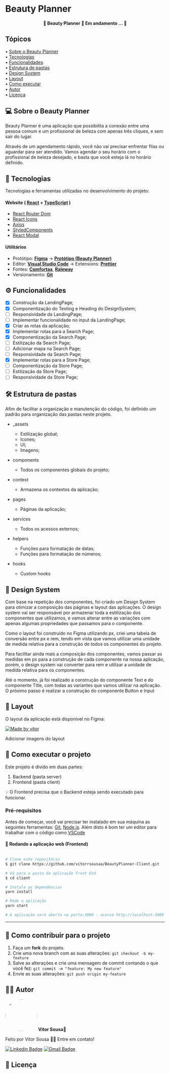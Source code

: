 # Beauty Planner

<h4 align="center"> 
	🚧  Beauty Planner 🚀 Em andamento ... 🚧
</h4>

## Tópicos

<div>
 • <a href="#-sobre-o-beauty-panner">Sobre o Beauty Planner</a> </br>
 • <a href="#-tecnologias">Tecnologias</a> </br>
 • <a href="#-funcionalidades">Funcionalidades</a> </br>
 • <a href="#-estrutura-de-pastas">Estrutura de pastas</a> </br>
 • <a href="#-design-system">Design System</a> </br>
 • <a href="#-layout">Layout</a> </br>
 • <a href="#-como-executar-o-projeto">Como executar</a> </br>
 • <a href="#-autor">Autor</a> </br>
 • <a href="#user-content--licença">Licença</a></br>
</div>

## 💻 Sobre o Beauty Planner

Beauty Planner é uma aplicação que possibilita a conexão entre uma pessoa comum e um profissional de beleza com apenas três cliques, e sem sair do lugar.

Através de um agendamento rápido, você não vai precisar enfrentar filas ou aguardar para ser atendido. Vamos agendar o seu horário com o profissional de beleza desejado, e basta que você esteja lá no horário definido.

## 🚀 Tecnologias

Tecnologias e ferramentas utilizadas no desenvolvimento do projeto:

#### **Website** ( [React](https://reactjs.org/) + [TypeScript](https://www.typescriptlang.org/) )

- [React Router Dom](https://github.com/ReactTraining/react-router/tree/master/packages/react-router-dom)
- [React Icons](https://react-icons.github.io/react-icons/)
- [Axios](https://github.com/axios/axios)
- [StyledComponents](https://styled-components.com/)
- [React Modal](https://reactcommunity.org/react-modal/)

#### **Utilitários**

- Protótipo: **[Figma](https://www.figma.com/)** → **[Protótipo (Beauty Planner)](https://www.figma.com/file/RCA3Kw60C7dz7vS8MNrJLE/Beauty-Planner)**
- Editor: **[Visual Studio Code](https://code.visualstudio.com/)** → Extensions: **[Prettier](https://prettier.io/)**
- Fontes: **[Comfortaa](https://fonts.google.com/specimen/Comfortaa?query=comforta)**, **[Raleway](https://fonts.google.com/specimen/Raleway?query=raleway)**
- Versionamento: **[Git](https://git-scm.com)**

## ⚙️ Funcionalidades

- [x] Construção da LandingPage;
- [x] Componentização do Texting e Heading do DesignSystem;
- [ ] Responsividade da LandingPage;
- [ ] Implementar funcionalidade no input da LandingPage;
- [x] Criar as rotas da aplicação;
- [x] Implementar rotas para a Search Page;
- [x] Componentização da Search Page;
- [ ] Estilização da Search Page;
- [ ] Adicionar mapa na Search Page;
- [ ] Responsividade da Search Page;
- [x] Implementar rotas para a Store Page;
- [ ] Componentização da Store Page;
- [ ] Estilização da Store Page;
- [ ] Responsividade da Store Page;

## 🛠 Estrutura de pastas

Afim de facilitar a organização e manutenção do código, foi definido um padrão para organização das pastas neste projeto.

- \_assets

  - Estilização global;
  - Icones;
  - UI;
  - Imagens;

- components

  - Todos os componentes globais do projeto;

- context

  - Armazena os contextos da aplicação;

- pages

  - Páginas da aplicação;

- services

  - Todos os acessos externos;

- helpers

  - Funções para formatação de datas;
  - Funções para formatação de números;

- hooks
  - Custom hooks

## 🎨 Design System

Com base na repetição dos componentes, foi criado um Design System para otimizar a composição das páginas e layout das aplicações. O design system vai ser responsável por armazenar toda a estilização dos componentes que utilizamos, e vamos alterar entre as variações com apenas algumas propriedades que passamos para o componente.

Como o layout foi construído no Figma utilizando px, criei uma tabela de conversão entre px e rem, tendo em vista que vamos utilizar uma unidade de medida relativa para a construção de todos os componentes do projeto.

Para facilitar ainda mais a composição dos componentes, vamos passar as medidas em px para a construção de cada componente na nossa aplicação, porém, o design system vai converter para rem e utilizar a unidade de medida relativa para os componentes.

Até o momento, já foi realizado a construção do componente Text e do componente Title, com todas as variantes que vamos utilizar na aplicação. O próximo passo é realizar a construção do componente Button e Input

## 🎨 Layout

O layout da aplicação está disponível no Figma:

<a href="https://www.figma.com/file/RCA3Kw60C7dz7vS8MNrJLE/Beauty-Planner">
  <img alt="Made by vitor" src="https://img.shields.io/badge/Acessar%20Layout%20-Figma-%2304D361">
</a>

Adicionar imagens do layout

## 🚀 Como executar o projeto

Este projeto é divido em duas partes:

1. Backend (pasta server)
2. Frontend (pasta client)

💡 O Frontend precisa que o Backend esteja sendo executado para funcionar.

### Pré-requisitos

Antes de começar, você vai precisar ter instalado em sua máquina as seguintes ferramentas:
[Git](https://git-scm.com), [Node.js](https://nodejs.org/en/).
Além disto é bom ter um editor para trabalhar com o código como [VSCode](https://code.visualstudio.com/)

#### 🧭 Rodando a aplicação web (Frontend)

```bash

# Clone este repositório
$ git clone https://github.com/vitorrsousaa/BeautyPlanner-Client.git

# Vá para a pasta da aplicação Front End
$ cd client

# Instale as dependências
yarn install

# Rode a aplicação
yarn start

# A aplicação será aberta na porta:3000 - acesse http://localhost:3000

```

---

## 💪 Como contribuir para o projeto

1. Faça um **fork** do projeto.
2. Crie uma nova branch com as suas alterações: `git checkout -b my-feature`
3. Salve as alterações e crie uma mensagem de commit contando o que você fez: `git commit -m "feature: My new feature"`
4. Envie as suas alterações: `git push origin my-feature`

## 🧑🏻 Autor

 <img style="border-radius: 50%;" src="https://avatars.githubusercontent.com/u/94024958?v=4" width="100px;" alt=""/>
 <b>Vitor Sousa</b>🚀
<br />

Feito por Vitor Sousa 👋🏻 Entre em contato!

[![Linkedin Badge](https://img.shields.io/badge/-Vitor%20Sousa-ff512f?style=flat-square&logo=Linkedin&logoColor=white&link=https://www.linkedin.com/in/vitorr-sousaa//)](https://www.linkedin.com/in/vitorr-sousaa//)
[![Gmail Badge](https://img.shields.io/badge/-v.sousa.cf@gmail.com-c14438?style=flat-square&logo=Gmail&logoColor=white&link=mailto:v.sousa.cf@gmail.com)](mailto:v.sousa.cf@gmail.com)

## 📝 Licença

